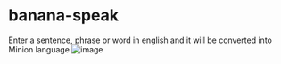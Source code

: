 # banana-speak
Enter a sentence, phrase or word in english and it will be converted into Minion language
![image](https://user-images.githubusercontent.com/32298013/184543818-7c14ac0e-dc6b-49fe-977e-6b1d803c166d.png)

